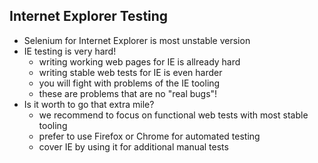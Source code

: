 ## Internet Explorer Testing

   * Selenium for Internet Explorer is most unstable version   
   * IE testing is very hard!
      * writing working web pages for IE is allready hard
      * writing stable web tests for IE is even harder
      * you will fight with problems of the IE tooling
      * these are problems that are no "real bugs"!
   * Is it worth to go that extra mile?   
      * we recommend to focus on functional web tests with most stable tooling
      * prefer to use Firefox or Chrome for automated testing
      * cover IE by using it for additional manual tests
